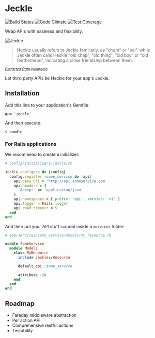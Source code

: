 # Jeckle

[![Build Status](https://travis-ci.org/tomas-stefano/jeckle.svg?branch=master)](https://travis-ci.org/tomas-stefano/jeckle)
[![Code Climate](https://codeclimate.com/github/tomas-stefano/jeckle.png)](https://codeclimate.com/github/tomas-stefano/jeckle)
[![Test Coverage](https://codeclimate.com/github/tomas-stefano/jeckle/coverage.png)](https://codeclimate.com/github/tomas-stefano/jeckle)

Wrap APIs with easiness and flexibility.

<img src="http://www.toonopedia.com/hekljekl.jpg" alt="Jeckle" />

> Heckle usually refers to Jeckle familiarly, as "chum" or "pal", while Jeckle
often calls Heckle "old chap", "old thing", "old boy" or "old featherhead",
indicating a close friendship between them.

<small>*[Extracted from Wikipedia](http://en.wikipedia.org/wiki/Heckle_and_Jeckle)*</small>

Let third party APIs be Heckle for your app's Jeckle.

## Installation

Add this line to your application's Gemfile:

    gem 'jeckle'

And then execute:

    $ bundle

### For Rails applications

We recommend to create a initializer:

```ruby
# config/initializers/jeckle.rb

Jeckle.configure do |config|
  config.register :some_service do |api|
    api.base_uri = 'http://api.someservice.com'
    api.headers = {
      'Accept' => 'application/json'
    }
    api.namespaces = { prefix: 'api', version: 'v1' }
    api.logger = Rails.logger
    api.read_timeout = 5
  end
end
```

And then put your API stuff scoped inside a `services` folder:

```ruby
# app/services/some_service/models/my_resource.rb

module SomeService
  module Models
    class MyResource
      include Jeckle::Resource

      default_api :some_service

      attribute :id
    end
  end
end
```

## Roadmap

- Faraday middleware abstraction
- Per action API
- Comprehensive restful actions
- Testability
